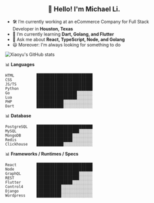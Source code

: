 <h2 align="center">👋 Hello! I'm Michael Li.</h2>


- 🛠 I’m currently working at an eCommerce Company for Full Stack Developer in **Houston, Texas**
- 🚀 I’m currently learning **Dart, Golang, and Flutter**
- 💬 Ask me about **React, TypeScript, Node, and Golang**
- 😃 Moreover: I'm always looking for something to do


![Xiaoyu's GitHub stats](https://github-readme-stats.vercel.app/api?username=xiaoyu-tamu&count_private=true)


📊 **Languages**
```text
HTML          █████████████████████████
CSS           █████████████████████████
JS/TS         █████████████████████████
Python        █████████████████████████
Go            ██████████████████░░░░░░░
Lua           ██████████████████░░░░░░░
PHP           ████████████░░░░░░░░░░░░░
Dart          ████████████░░░░░░░░░░░░░

```

📊 **Database**
```
PostgreSQL    █████████████████████████
MySQL         ███████████████████░░░░░░
MongoDB       ████████████████░░░░░░░░░
Redis         ████████████████░░░░░░░░░
Clickhouse    ████████████░░░░░░░░░░░░░
```

📊 **Frameworks / Runtimes / Specs**
```
React         █████████████████████████
Node          █████████████████████████
GraphQL       ███████████████████░░░░░░
REST          ███████████████████░░░░░░
Flutter       ████████████████░░░░░░░░░
Control4      ███████████░░░░░░░░░░░░░░
Django        ███████████░░░░░░░░░░░░░░
Wordpress     ███████████░░░░░░░░░░░░░░
```
